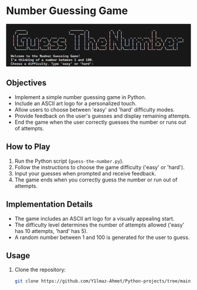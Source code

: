 # Number Guessing Game
![start-game-picture](game-start.png)
## Objectives
- Implement a simple number guessing game in Python.
- Include an ASCII art logo for a personalized touch.
- Allow users to choose between 'easy' and 'hard' difficulty modes.
- Provide feedback on the user's guesses and display remaining attempts.
- End the game when the user correctly guesses the number or runs out of attempts.

## How to Play
1. Run the Python script (`guess-the-number.py`).
2. Follow the instructions to choose the game difficulty ('easy' or 'hard').
3. Input your guesses when prompted and receive feedback.
4. The game ends when you correctly guess the number or run out of attempts.

## Implementation Details
- The game includes an ASCII art logo for a visually appealing start.
- The difficulty level determines the number of attempts allowed ('easy' has 10 attempts, 'hard' has 5).
- A random number between 1 and 100 is generated for the user to guess.

## Usage
1. Clone the repository:
   ```bash
   git clone https://github.com/Y1lmaz-Ahmet/Python-projects/tree/main/11-number-guessing-game
